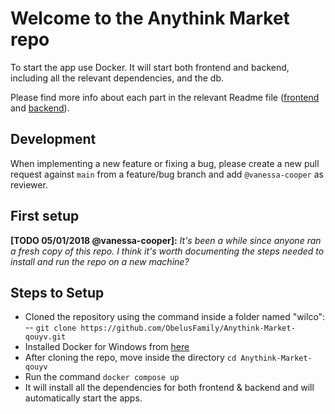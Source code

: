 # Welcome to the Anythink Market repo

To start the app use Docker. It will start both frontend and backend, including all the relevant dependencies, and the db.

Please find more info about each part in the relevant Readme file ([frontend](frontend/readme.md) and [backend](backend/README.md)).

## Development

When implementing a new feature or fixing a bug, please create a new pull request against `main` from a feature/bug branch and add `@vanessa-cooper` as reviewer.

## First setup

**[TODO 05/01/2018 @vanessa-cooper]:** _It's been a while since anyone ran a fresh copy of this repo. I think it's worth documenting the steps needed to install and run the repo on a new machine?_

## Steps to Setup

- Cloned the repository using the command inside a folder named "wilco":
  -- `git clone https://github.com/ObelusFamily/Anythink-Market-qouyv.git`
- Installed Docker for Windows from [here](https://docs.docker.com/desktop/install/windows-install/)
- After cloning the repo, move inside the directory `cd Anythink-Market-qouyv`
- Run the command `docker compose up`
- It will install all the dependencies for both frontend & backend and will automatically start the apps.
